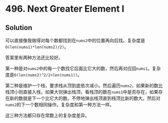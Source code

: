 # 496. Next Greater Element I

## Solution

可以直接像我做得对每个数都找到在`nums2`中的位置再向后找。复杂度是`O(len(nums1)*len(nums2)/2)`。

答案里有两种方法还比较好。

第一种是对`nums2`中的每一个数找它后面比它大的数，然后再对应回`nums1`。复杂度是`O(len(nums2)^2/2+len(nums1))`。

第二种是维护一个栈，要求栈从顶到底依次减小。然后遍历`nums2`，如果新的数比栈顶小则直接入栈，如果大则弹出栈顶，看栈顶的数在`nums1`中是否存在，如果存在新的数就是下一个比它大的数。不停地弹出栈顶直到栈顶比新的数大。然后对`nums2`的下一个数相同操作。复杂度和第一种方法一样。

这三种方法都只存在常数上的复杂度差异。
